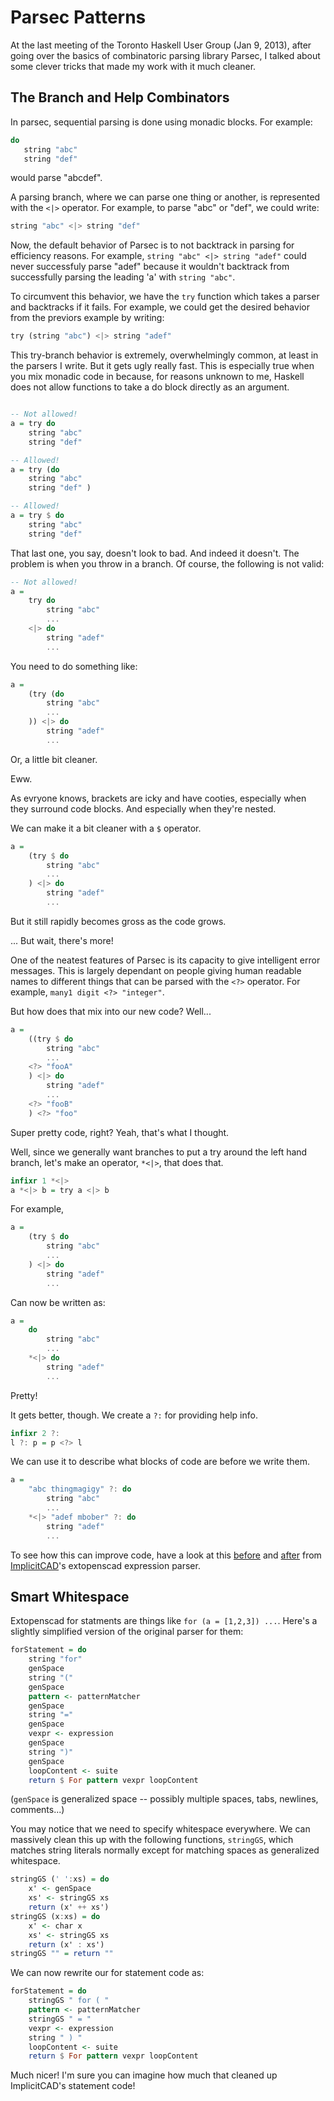 Parsec Patterns
===============

At the last meeting of the Toronto Haskell User Group (Jan 9, 2013), after going over the basics of combinatoric parsing library Parsec, I talked about some clever tricks that made my work with it much cleaner.

The Branch and Help Combinators
-------------------------------

In parsec, sequential parsing is done using monadic blocks. For example:

```hs
do
   string "abc"
   string "def"
```

would parse "abcdef".

A parsing branch, where we can parse one thing or another, is represented with the `<|>` operator. For example, to parse "abc" or "def", we could write:

```hs
string "abc" <|> string "def"
```

Now, the default behavior of Parsec is to not backtrack in parsing for efficiency reasons. For example, `string "abc" <|> string "adef"` could never successfuly parse "adef" because it wouldn't backtrack from successfully parsing the leading 'a' with `string "abc"`.

To circumvent this behavior, we have the `try` function which takes a parser and backtracks if it fails. For example, we could get the desired behavior from the previors example by writing:

```hs
try (string "abc") <|> string "adef"
```

This try-branch behavior is extremely, overwhelmingly common, at least in the parsers I write. But it gets ugly really fast. This is especially true when you mix monadic code in because, for reasons unknown to me, Haskell does not allow functions to take a do block directly as an argument.

```hs

-- Not allowed!
a = try do
	string "abc"
	string "def"

-- Allowed!
a = try (do
	string "abc"
	string "def" )

-- Allowed!
a = try $ do
	string "abc"
	string "def"

```

That last one, you say, doesn't look to bad. And indeed it doesn't. The problem is when you throw in a branch. Of course, the following is not valid:

```hs
-- Not allowed!
a = 
	try do
		string "abc"
		...
	<|> do
		string "adef"
		...
```

You need to do something like:

```hs
a = 
	(try (do
		string "abc"
		...
	)) <|> do
		string "adef"
		...
```

Or, a little bit cleaner.

Eww.

As evryone knows, brackets are icky and have cooties, especially when they surround code blocks. And especially when they're nested.

We can make it a bit cleaner with a `$` operator.

```hs
a = 
	(try $ do
		string "abc"
		...
	) <|> do
		string "adef"
		...
```

But it still rapidly becomes gross as the code grows.

... But wait, there's more!

One of the neatest features of Parsec is its capacity to give intelligent error messages. This is largely dependant on people giving human readable names to different things that can be parsed with the `<?>` operator. For example, `many1 digit <?> "integer"`.

But how does that mix into our new code? Well...

```hs
a = 
	((try $ do
		string "abc"
		...
	<?> "fooA"
	) <|> do
		string "adef"
		...
	<?> "fooB"
	) <?> "foo"
```

Super pretty code, right? Yeah, that's what I thought.

Well, since we generally want branches to put a try around the left hand branch, let's make an operator, `*<|>`, that does that.

```hs
infixr 1 *<|>
a *<|> b = try a <|> b
```

For example, 

```hs
a = 
	(try $ do
		string "abc"
		...
	) <|> do
		string "adef"
		...
```

Can now be written as:

```hs
a = 
	do
		string "abc"
		...
	*<|> do
		string "adef"
		...
```

Pretty!

It gets better, though. We create a `?:` for providing help info.

```hs
infixr 2 ?:
l ?: p = p <?> l
```

We can use it to describe what blocks of code are before we write them.

```hs
a = 
	"abc thingmagigy" ?: do
		string "abc"
		...
	*<|> "adef mbober" ?: do
		string "adef"
		...
```

To see how this can improve code, have a look at this [before](https://github.com/colah/ImplicitCAD/blob/2183ff43a1cf0209b3ac79a253de20f5f5de873d/Graphics/Implicit/ExtOpenScad/Parser/Expr.hs) and [after](https://github.com/colah/ImplicitCAD/blob/master/Graphics/Implicit/ExtOpenScad/Parser/Expr.hs) from [ImplicitCAD](http://implicitcad.org/)'s extopenscad expression parser.

Smart Whitespace
----------------

Extopenscad for statments are things like `for (a = [1,2,3]) ...`. Here's a slightly simplified version of the original parser for them:

```hs
forStatement = do
	string "for"
	genSpace
	string "("
	genSpace
	pattern <- patternMatcher
	genSpace
	string "="
	genSpace
	vexpr <- expression
	genSpace
	string ")"
	genSpace
	loopContent <- suite
	return $ For pattern vexpr loopContent
```

(`genSpace` is generalized space -- possibly multiple spaces, tabs, newlines, comments...)

You may notice that we need to specify whitespace everywhere. We can massively clean this up with the following functions, `stringGS`, which matches string literals normally except for matching spaces as generalized whitespace.

```hs
stringGS (' ':xs) = do
	x' <- genSpace
	xs' <- stringGS xs
	return (x' ++ xs')
stringGS (x:xs) = do
	x' <- char x
	xs' <- stringGS xs
	return (x' : xs')
stringGS "" = return ""
```

We can now rewrite our for statement code as:

```hs
forStatement = do
	stringGS " for ( "
	pattern <- patternMatcher
	stringGS " = "
	vexpr <- expression
	string " ) "
	loopContent <- suite
	return $ For pattern vexpr loopContent
```

Much nicer! I'm sure you can imagine how much that cleaned up ImplicitCAD's statement code!



